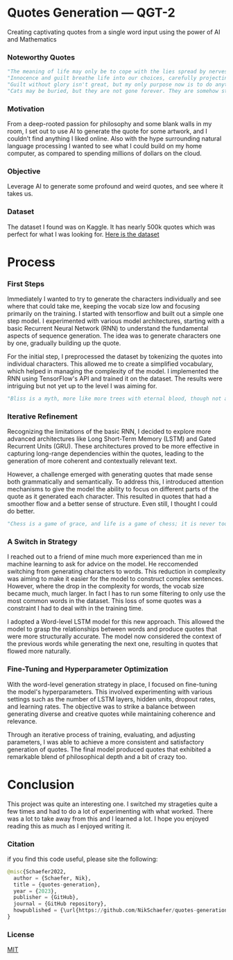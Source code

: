# Quotes Generation — QGT-2

 Creating captivating quotes from a single word input using the power of AI and Mathematics

### Noteworthy Quotes

```py
"The meaning of life may only be to cope with the lies spread by nerves, but cats seem to have it figured out"
"Innocence and guilt breathe life into our choices, carefully projecting the will to move forward. In the end, even John may be abandoned"
"Guilt without glory isn't great, but my only purpose now is to do anything I can to make up for it"
"Cats may be buried, but they are not gone forever. They are somehow still alive and ignited within us, even if we cannot see them"
```

### Motivation

From a deep-rooted passion for philosophy and some blank walls in my room, I set out to use AI to generate the quote for some artwork, and I couldn't find anything I liked online. Also with the hype surrounding natural language processing I wanted to see what I could build on my home computer, as compared to spending millions of dollars on the cloud.

### Objective

Leverage AI to generate some profound and weird quotes, and see where it takes us.


### Dataset

The dataset I found was on Kaggle. It has nearly 500k quotes which was perfect for what I was looking for. [Here is the dataset](https://www.kaggle.com/datasets/manann/quotes-500k)

# Process

### First Steps

Immediately I wanted to try to generate the characters individually and see where that could take me, keeping the vocab size low and focusing primarily on the training. I started with tensorflow and built out a simple one step model. I experimented with various model architectures, starting with a basic Recurrent Neural Network (RNN) to understand the fundamental aspects of sequence generation. The idea was to generate characters one by one, gradually building up the quote.

For the initial step, I preprocessed the dataset by tokenizing the quotes into individual characters. This allowed me to create a simplified vocabulary, which helped in managing the complexity of the model. I implemented the RNN using TensorFlow's API and trained it on the dataset. The results were intriguing but not yet up to the level I was aiming for.

```py
"Bliss is a myth, more like more trees with eternal blood, though not all awake in pain"
```

### Iterative Refinement

Recognizing the limitations of the basic RNN, I decided to explore more advanced architectures like Long Short-Term Memory (LSTM) and Gated Recurrent Units (GRU). These architectures proved to be more effective in capturing long-range dependencies within the quotes, leading to the generation of more coherent and contextually relevant text.

However, a challenge emerged with generating quotes that made sense both grammatically and semantically. To address this, I introduced attention mechanisms to give the model the ability to focus on different parts of the quote as it generated each character. This resulted in quotes that had a smoother flow and a better sense of structure. Even still, I thought I could do better.

```py
"Chess is a game of grace, and life is a game of chess; it is never too late to have grace, now or never"
```


### A Switch in Strategy

I reached out to a friend of mine much more experienced than me in machine learning to ask for advice on the model. He reccomended switching from generating characters to words. This reduction in complexity was aiming to make it easier for the model to construct complex sentences. However, where the drop in the complexity for words, the vocab size became much, much larger. In fact I has to run some filtering to only use the most common words in the dataset. This loss of some quotes was a constraint I had to deal with in the training time.

I adopted a Word-level LSTM model for this new approach. This allowed the model to grasp the relationships between words and produce quotes that were more structurally accurate. The model now considered the context of the previous words while generating the next one, resulting in quotes that flowed more naturally.

### Fine-Tuning and Hyperparameter Optimization

With the word-level generation strategy in place, I focused on fine-tuning the model's hyperparameters. This involved experimenting with various settings such as the number of LSTM layers, hidden units, dropout rates, and learning rates. The objective was to strike a balance between generating diverse and creative quotes while maintaining coherence and relevance.

Through an iterative process of training, evaluating, and adjusting parameters, I was able to achieve a more consistent and satisfactory generation of quotes. The final model produced quotes that exhibited a remarkable blend of philosophical depth and a bit of crazy too.

# Conclusion

This project was quite an interesting one. I switched my strageties quite a few times and had to do a lot of experimenting with what worked. There was a lot to take away from this and I learned a lot. I hope you enjoyed reading this as much as I enjoyed writing it.

### Citation

if you find this code useful, please site the following:

```py
@misc{Schaefer2022,
  author = {Schaefer, Nik},
  title = {quotes-generation},
  year = {2023},
  publisher = {GitHub},
  journal = {GitHub repository},
  howpublished = {\url{https://github.com/NikSchaefer/quotes-generation}},
}
```

### License

[MIT](https://choosealicense.com/licenses/mit/)
